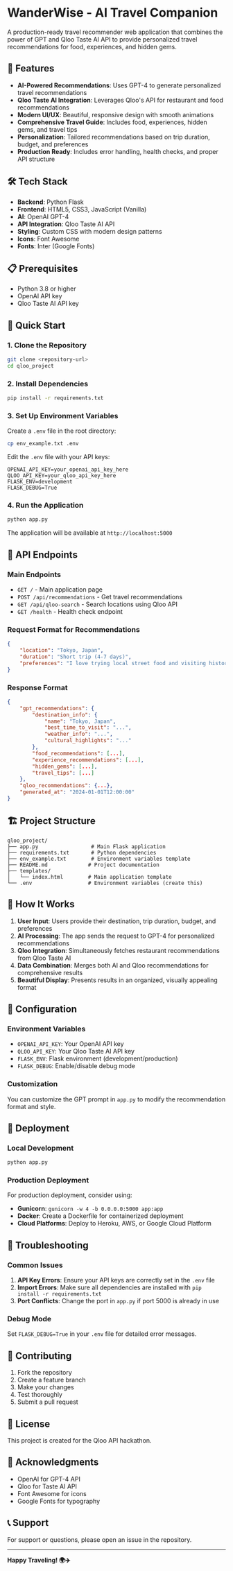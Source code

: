 # WanderWise - AI Travel Companion

A production-ready travel recommender web application that combines the power of GPT and Qloo Taste AI API to provide personalized travel recommendations for food, experiences, and hidden gems.

## 🚀 Features

- **AI-Powered Recommendations**: Uses GPT-4 to generate personalized travel recommendations
- **Qloo Taste AI Integration**: Leverages Qloo's API for restaurant and food recommendations
- **Modern UI/UX**: Beautiful, responsive design with smooth animations
- **Comprehensive Travel Guide**: Includes food, experiences, hidden gems, and travel tips
- **Personalization**: Tailored recommendations based on trip duration, budget, and preferences
- **Production Ready**: Includes error handling, health checks, and proper API structure

## 🛠️ Tech Stack

- **Backend**: Python Flask
- **Frontend**: HTML5, CSS3, JavaScript (Vanilla)
- **AI**: OpenAI GPT-4
- **API Integration**: Qloo Taste AI API
- **Styling**: Custom CSS with modern design patterns
- **Icons**: Font Awesome
- **Fonts**: Inter (Google Fonts)

## 📋 Prerequisites

- Python 3.8 or higher
- OpenAI API key
- Qloo Taste AI API key

## 🚀 Quick Start

### 1. Clone the Repository
```bash
git clone <repository-url>
cd qloo_project
```

### 2. Install Dependencies
```bash
pip install -r requirements.txt
```

### 3. Set Up Environment Variables
Create a `.env` file in the root directory:
```bash
cp env_example.txt .env
```

Edit the `.env` file with your API keys:
```env
OPENAI_API_KEY=your_openai_api_key_here
QLOO_API_KEY=your_qloo_api_key_here
FLASK_ENV=development
FLASK_DEBUG=True
```

### 4. Run the Application
```bash
python app.py
```

The application will be available at `http://localhost:5000`

## 📖 API Endpoints

### Main Endpoints
- `GET /` - Main application page
- `POST /api/recommendations` - Get travel recommendations
- `GET /api/qloo-search` - Search locations using Qloo API
- `GET /health` - Health check endpoint

### Request Format for Recommendations
```json
{
    "location": "Tokyo, Japan",
    "duration": "Short trip (4-7 days)",
    "preferences": "I love trying local street food and visiting historical sites"
}
```

### Response Format
```json
{
    "gpt_recommendations": {
        "destination_info": {
            "name": "Tokyo, Japan",
            "best_time_to_visit": "...",
            "weather_info": "...",
            "cultural_highlights": "..."
        },
        "food_recommendations": [...],
        "experience_recommendations": [...],
        "hidden_gems": [...],
        "travel_tips": [...]
    },
    "qloo_recommendations": {...},
    "generated_at": "2024-01-01T12:00:00"
}
```

## 🏗️ Project Structure

```
qloo_project/
├── app.py                 # Main Flask application
├── requirements.txt       # Python dependencies
├── env_example.txt        # Environment variables template
├── README.md             # Project documentation
├── templates/
│   └── index.html        # Main application template
└── .env                  # Environment variables (create this)
```

## 🎯 How It Works

1. **User Input**: Users provide their destination, trip duration, budget, and preferences
2. **AI Processing**: The app sends the request to GPT-4 for personalized recommendations
3. **Qloo Integration**: Simultaneously fetches restaurant recommendations from Qloo Taste AI
4. **Data Combination**: Merges both AI and Qloo recommendations for comprehensive results
5. **Beautiful Display**: Presents results in an organized, visually appealing format

## 🔧 Configuration

### Environment Variables
- `OPENAI_API_KEY`: Your OpenAI API key
- `QLOO_API_KEY`: Your Qloo Taste AI API key
- `FLASK_ENV`: Flask environment (development/production)
- `FLASK_DEBUG`: Enable/disable debug mode

### Customization
You can customize the GPT prompt in `app.py` to modify the recommendation format and style.

## 🚀 Deployment

### Local Development
```bash
python app.py
```

### Production Deployment
For production deployment, consider using:
- **Gunicorn**: `gunicorn -w 4 -b 0.0.0.0:5000 app:app`
- **Docker**: Create a Dockerfile for containerized deployment
- **Cloud Platforms**: Deploy to Heroku, AWS, or Google Cloud Platform

## 🐛 Troubleshooting

### Common Issues

1. **API Key Errors**: Ensure your API keys are correctly set in the `.env` file
2. **Import Errors**: Make sure all dependencies are installed with `pip install -r requirements.txt`
3. **Port Conflicts**: Change the port in `app.py` if port 5000 is already in use

### Debug Mode
Set `FLASK_DEBUG=True` in your `.env` file for detailed error messages.

## 🤝 Contributing

1. Fork the repository
2. Create a feature branch
3. Make your changes
4. Test thoroughly
5. Submit a pull request

## 📄 License

This project is created for the Qloo API hackathon.

## 🙏 Acknowledgments

- OpenAI for GPT-4 API
- Qloo for Taste AI API
- Font Awesome for icons
- Google Fonts for typography

## 📞 Support

For support or questions, please open an issue in the repository.

---

**Happy Traveling! 🌍✈️** 